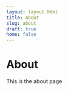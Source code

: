 ```yaml
---
layout: layout.html
title: About
slug: about
draft: true
home: false
---
```


<h1>About</h1>

This is the about page